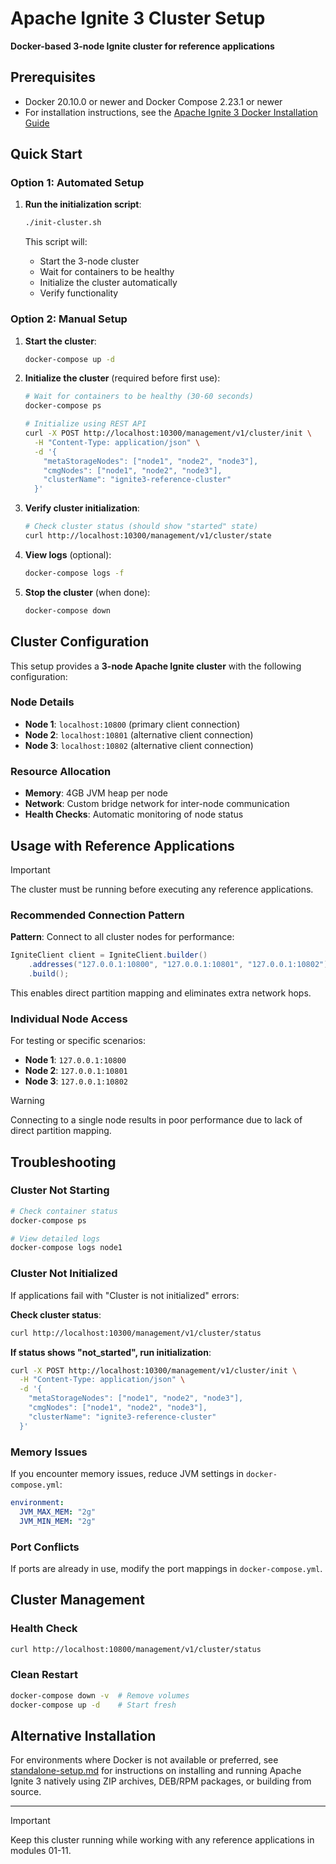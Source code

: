 # Apache Ignite 3 Cluster Setup

**Docker-based 3-node Ignite cluster for reference applications**

## Prerequisites

- Docker 20.10.0 or newer and Docker Compose 2.23.1 or newer
- For installation instructions, see the [Apache Ignite 3 Docker Installation Guide](https://ignite.apache.org/docs/ignite3/latest/installation/installing-using-docker)

## Quick Start

### Option 1: Automated Setup

1. **Run the initialization script**:

   ```bash
   ./init-cluster.sh
   ```

   This script will:
   - Start the 3-node cluster
   - Wait for containers to be healthy
   - Initialize the cluster automatically
   - Verify functionality

### Option 2: Manual Setup

1. **Start the cluster**:

   ```bash
   docker-compose up -d
   ```

2. **Initialize the cluster** (required before first use):

   ```bash
   # Wait for containers to be healthy (30-60 seconds)
   docker-compose ps
   
   # Initialize using REST API
   curl -X POST http://localhost:10300/management/v1/cluster/init \
     -H "Content-Type: application/json" \
     -d '{
       "metaStorageNodes": ["node1", "node2", "node3"],
       "cmgNodes": ["node1", "node2", "node3"],
       "clusterName": "ignite3-reference-cluster"
     }'
   ```

3. **Verify cluster initialization**:

   ```bash
   # Check cluster status (should show "started" state)
   curl http://localhost:10300/management/v1/cluster/state
   ```

4. **View logs** (optional):

   ```bash
   docker-compose logs -f
   ```

5. **Stop the cluster** (when done):

   ```bash
   docker-compose down
   ```

## Cluster Configuration

This setup provides a **3-node Apache Ignite cluster** with the following configuration:

### Node Details

- **Node 1**: `localhost:10800` (primary client connection)
- **Node 2**: `localhost:10801` (alternative client connection)  
- **Node 3**: `localhost:10802` (alternative client connection)

### Resource Allocation

- **Memory**: 4GB JVM heap per node
- **Network**: Custom bridge network for inter-node communication
- **Health Checks**: Automatic monitoring of node status

## Usage with Reference Applications

> [!IMPORTANT]
> The cluster must be running before executing any reference applications.

### Recommended Connection Pattern

**Pattern**: Connect to all cluster nodes for performance:

```java
IgniteClient client = IgniteClient.builder()
    .addresses("127.0.0.1:10800", "127.0.0.1:10801", "127.0.0.1:10802")
    .build();
```

This enables direct partition mapping and eliminates extra network hops.

### Individual Node Access

For testing or specific scenarios:

- **Node 1**: `127.0.0.1:10800`
- **Node 2**: `127.0.0.1:10801`
- **Node 3**: `127.0.0.1:10802`

> [!WARNING]
> Connecting to a single node results in poor performance due to lack of direct partition mapping.

## Troubleshooting

### Cluster Not Starting

```bash
# Check container status
docker-compose ps

# View detailed logs
docker-compose logs node1
```

### Cluster Not Initialized

If applications fail with "Cluster is not initialized" errors:

**Check cluster status**:

```bash
curl http://localhost:10300/management/v1/cluster/status
```

**If status shows "not_started", run initialization**:

```bash
curl -X POST http://localhost:10300/management/v1/cluster/init \
  -H "Content-Type: application/json" \
  -d '{
    "metaStorageNodes": ["node1", "node2", "node3"],
    "cmgNodes": ["node1", "node2", "node3"], 
    "clusterName": "ignite3-reference-cluster"
  }'
```

### Memory Issues

If you encounter memory issues, reduce JVM settings in `docker-compose.yml`:

```yaml
environment:
  JVM_MAX_MEM: "2g"
  JVM_MIN_MEM: "2g"
```

### Port Conflicts

If ports are already in use, modify the port mappings in `docker-compose.yml`.

## Cluster Management

### Health Check

```bash
curl http://localhost:10800/management/v1/cluster/status
```

### Clean Restart

```bash
docker-compose down -v  # Remove volumes
docker-compose up -d    # Start fresh
```

## Alternative Installation

For environments where Docker is not available or preferred, see [standalone-setup.md](standalone-setup.md) for instructions on installing and running Apache Ignite 3 natively using ZIP archives, DEB/RPM packages, or building from source.

---

> [!IMPORTANT]
> Keep this cluster running while working with any reference applications in modules 01-11.
